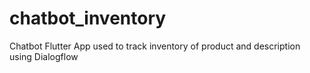 # chatbot_inventory

Chatbot Flutter App used to track inventory of product and description using Dialogflow
